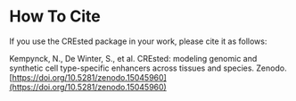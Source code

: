 # How To Cite

If you use the CREsted package in your work, please cite it as follows:

Kempynck, N., De Winter, S., et al. CREsted: modeling genomic and synthetic cell type-specific enhancers across tissues and species. Zenodo. [https://doi.org/10.5281/zenodo.15045960](https://doi.org/10.5281/zenodo.15045960)
